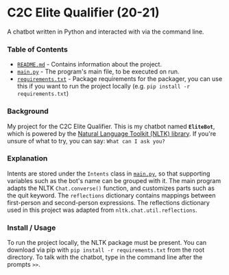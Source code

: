 # C2C Elite Qualifier (20-21)

A chatbot written in Python and interacted with via the command line.

### Table of Contents

- [`README.md`](README.md) - Contains information about the project.
- [`main.py`](main.py) - The program's main file, to be executed on run.
- [`requirements.txt`](requirements.txt) - Package requirements for the packager, you can use this if you want to run the project locally (e.g. `pip install -r requirements.txt`)

### Background

My project for the C2C Elite Qualifier. This is my chatbot named **`EliteBot`**, which is powered by the [Natural Language Toolkit (NLTK) library](https://www.nltk.org/). If you're unsure of what to try, you can say: `What can I ask you?`

### Explanation

Intents are stored under the `Intents` class in [`main.py`](main.py), so that supporting variables such as the bot's name can be grouped with it. The main program adapts the NLTK `Chat.converse()` function, and customizes parts such as the quit keyword. The `reflections` dictionary contains mappings between first-person and second-person expressions. The reflections dictionary used in this project was adapted from `nltk.chat.util.reflections`.

### Install / Usage

To run the project locally, the NLTK package must be present. You can download via pip with `pip install -r requirements.txt` from the root directory. To talk with the chatbot, type in the command line after the prompts `>>`.
